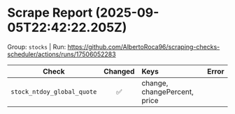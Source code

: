 # Scrape Report (2025-09-05T22:42:22.205Z)

Group: `stocks`  |  Run: https://github.com/AlbertoRoca96/scraping-checks-scheduler/actions/runs/17506052283

| Check | Changed | Keys | Error |
|---|:---:|:--|:--|
| `stock_ntdoy_global_quote` | ✅ | change, changePercent, price |  |
